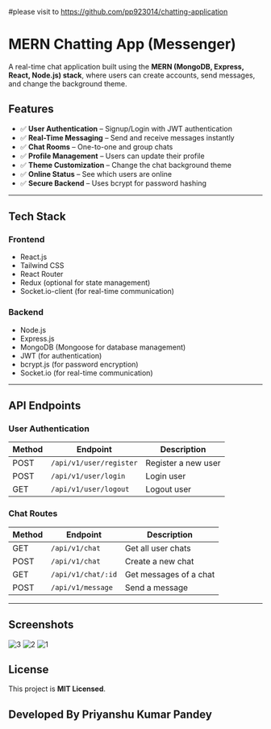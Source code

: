 #please visit to
https://github.com/pp923014/chatting-application
# MERN Chatting App (Messenger)

A real-time chat application built using the **MERN (MongoDB, Express, React, Node.js) stack**, where users can create accounts, send messages, and change the background theme.

## Features
- ✅ **User Authentication** – Signup/Login with JWT authentication
- ✅ **Real-Time Messaging** – Send and receive messages instantly
- ✅ **Chat Rooms** – One-to-one and group chats
- ✅ **Profile Management** – Users can update their profile
- ✅ **Theme Customization** – Change the chat background theme
- ✅ **Online Status** – See which users are online
- ✅ **Secure Backend** – Uses bcrypt for password hashing

---

## Tech Stack
### Frontend
- React.js
- Tailwind CSS
- React Router
- Redux (optional for state management)
- Socket.io-client (for real-time communication)

### Backend
- Node.js
- Express.js
- MongoDB (Mongoose for database management)
- JWT (for authentication)
- bcrypt.js (for password encryption)
- Socket.io (for real-time communication)

---
## API Endpoints
### User Authentication
| Method | Endpoint               | Description             |
|--------|------------------------|-------------------------|
| POST   | `/api/v1/user/register` | Register a new user     |
| POST   | `/api/v1/user/login`    | Login user             |
| GET    | `/api/v1/user/logout`   | Logout user            |

### Chat Routes
| Method | Endpoint              | Description                  |
|--------|-----------------------|------------------------------|
| GET    | `/api/v1/chat`        | Get all user chats           |
| POST   | `/api/v1/chat`        | Create a new chat            |
| GET    | `/api/v1/chat/:id`    | Get messages of a chat       |
| POST   | `/api/v1/message`     | Send a message               |

---

## Screenshots
![3](https://github.com/user-attachments/assets/848901fb-f8f3-4bdd-a50f-b0e1145f602f)
![2](https://github.com/user-attachments/assets/cc22da7e-bf9c-4080-9f8e-8413ecb1916c)
![1](https://github.com/user-attachments/assets/b46f982d-3749-473a-a837-77ef6471e052)




## License
This project is **MIT Licensed**.

## Developed By Priyanshu Kumar Pandey
